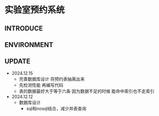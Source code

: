 # 实验室预约系统
## INTRODUCE
 
## ENVIRONMENT

## UPDATE
- 2024.12.15
  - 完善数据库设计 将预约表抽离出来
  - 先检测性能 再编写代码
  - 表的数据最好大于等于六条 因为数据不足的时候 能命中索引也不走索引
- 2024.12.12
  - 数据库设计
    - sql和nosql结合，减少并表查询